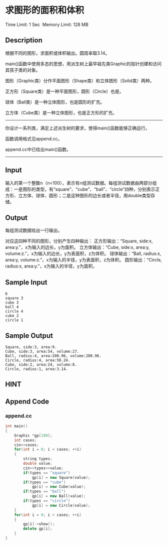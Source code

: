 # 求图形的面积和体积
Time Limit: 1 Sec  Memory Limit: 128 MB


## Description
根据不同的图形，求面积或体积输出。圆周率取3.14。

main()函数中使用多态的思想，用派生树上最早祖先类Graphic的指针创建和访问其孩子类的对象。

图形（Graphic类）分作平面图形（Shape类）和立体图形（Solid类）两种。

正方形（Square类）是一种平面图形，圆形（Circle）也是。

球体（Ball类）是一种立体图形，也是圆形的扩充。

立方体（Cube类）是一种立体图形，也是正方形的扩充。


-----------------------------------------------------------------------------

你设计一系列类，满足上述派生树的要求，使得main()函数能够正确运行。

函数调用格式见append.cc。

append.cc中已给出main()函数。

-----------------------------------------------------------------------------




## Input
输入的第一个整数n（n<100），表示有n组测试数据。每组测试数据由两部分组成：一是图形的类型，有“square”、“cube”、“ball”、“circle”四种，分别表示正方形、立方体、球体、圆形；二是这种图形的边长或者半径，用double类型存储。




## Output
每组测试数据给出一行输出。

对应这四种不同的图形，分别产生四种输出：
正方形输出：“Square, side:x, area:y.”，x为输入的边长，y为面积。
立方体输出：“Cube, side:x, area:y, volume:z.”，x为输入的边长，y为表面积，z为体积。
球体输出：“Ball, radius:x, area:y, volume:z.”，x为输入的半径，y为表面积，z为体积。
圆形输出：“Circle, radius:x, area:y.”，x为输入的半径，y为面积。



## Sample Input
```
6
square 3
cube 3
ball 4
circle 4
cube 2
circle 1
```
## Sample Output
```
Square, side:3, area:9.
Cube, side:3, area:54, volume:27.
Ball, radius:4, area:200.96, volume:200.96.
Circle, radius:4, area:50.24.
Cube, side:2, area:24, volume:8.
Circle, radius:1, area:3.14.

```

## HINT


## Append Code
### append.cc
```cpp
int main()
{
    Graphic *gp[100];
    int cases;
    cin>>cases;
    for(int i = 0; i < cases; ++i)
    {
        string types;
        double value;
        cin>>types>>value;
        if(types == "square")
            gp[i] = new Square(value);
        if(types == "cube")
            gp[i] = new Cube(value);
        if(types == "ball")
            gp[i] = new Ball(value);
        if(types == "circle")
            gp[i] = new Circle(value);
    }
    for(int i = 0; i < cases; ++i)
    {
        gp[i]->show();
        delete gp[i];
    }
}

```
